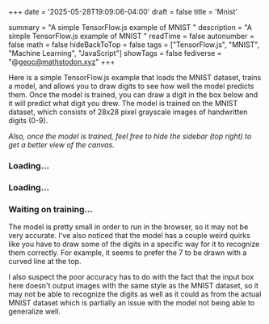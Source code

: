 +++
date = '2025-05-28T19:09:06-04:00'
draft = false
title = 'Mnist'

summary = "A simple TensorFlow.js example of MNIST "
description = "A simple TensorFlow.js example of MNIST "
readTime = false
autonumber = false
math = false
hideBackToTop = false
tags = ["TensorFlow.js", "MNIST", "Machine Learning", "JavaScript"]
showTags = false
fediverse = "@geoc@mathstodon.xyz"
+++


<html>
<head>
  <meta charset="utf-8">
  <meta http-equiv="X-UA-Compatible" content="IE=edge">
  <meta name="viewport" content="width=device-width, initial-scale=1.0">
  <title>TensorFlow.js Tutorial</title>

  <!-- Import TensorFlow.js -->
  <script src="https://cdn.jsdelivr.net/npm/@tensorflow/tfjs@1.0.0/dist/tf.min.js"></script>
  <!-- Import tfjs-vis -->
  <script src="https://cdn.jsdelivr.net/npm/@tensorflow/tfjs-vis@1.0.2/dist/tfjs-vis.umd.min.js"></script>

  <!-- Import the data file -->
  <script src="data.js" type="module"></script>

  <!-- Import the main script file -->
  <script src="script.js" type="module"></script>

  Here is a simple TensorFlow.js example that loads the MNIST dataset, trains a model, and allows you to draw digits to see how well the model predicts them. Once the model is trained, you can draw a digit in the box below and it will predict what digit you drew. The model is trained on the MNIST dataset, which consists of 28x28 pixel grayscale images of handwritten digits (0-9).

  *Also, once the model is trained, feel free to hide the sidebar (top right) to get a better view of the canvas.*

  <div id="mnist-examples"><h3>Loading...</h3></div>
  <div id="model-summary"><h3>Loading...</h3></div>
  <div id="draw-canvas"><h3>Waiting on training...</h3></div>

  The model is pretty small in order to run in the browser, so it may not be very accurate. I've also noticed that the model has a couple weird quirks like you have to draw some of the digits in a specific way for it to recognize them correctly. For example, it seems to prefer the 7 to be drawn with a curved line at the top.

  I also suspect the poor accuracy has to do with the fact that the input box here doesn't output images with the same style as the MNIST dataset, so it may not be able to recognize the digits as well as it could as from the actual MNIST dataset which is partially an issue with the model not being able to generalize well.
</head>

<body>
</body>
</html>